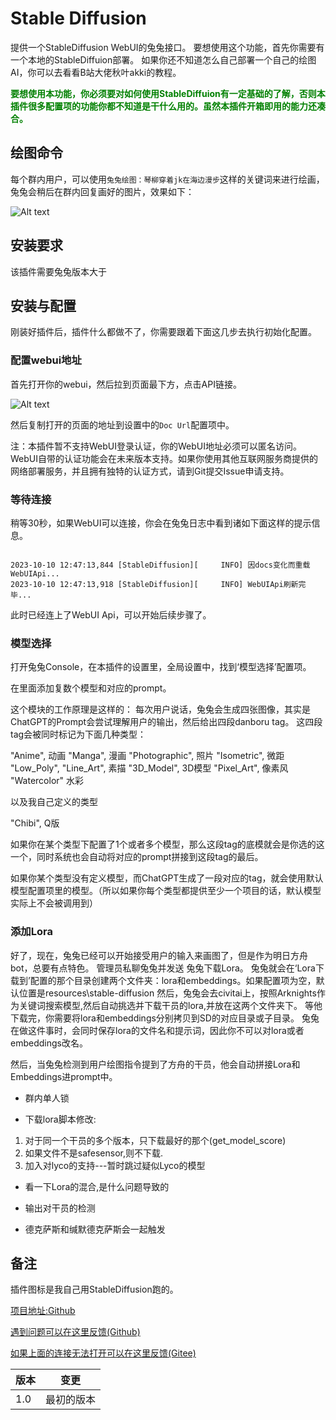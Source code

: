 # Stable Diffusion

提供一个StableDiffusion WebUI的兔兔接口。
要想使用这个功能，首先你需要有一个本地的StableDiffuion部署。
如果你还不知道怎么自己部署一个自己的绘图AI，你可以去看看B站大佬秋叶akki的教程。

**<span style="color:green;">要想使用本功能，你必须要对如何使用StableDiffuion有一定基础的了解，否则本插件很多配置项的功能你都不知道是干什么用的。虽然本插件开箱即用的能力还凑合。</span>**

## 绘图命令

每个群内用户，可以使用`兔兔绘图：琴柳穿着jk在海边漫步`这样的关键词来进行绘画，兔兔会稍后在群内回复画好的图片，效果如下：

![Alt text](document_image/image.png)

## 安装要求

该插件需要兔兔版本大于

## 安装与配置

刚装好插件后，插件什么都做不了，你需要跟着下面这几步去执行初始化配置。

### 配置webui地址

首先打开你的webui，然后拉到页面最下方，点击API链接。

![Alt text](image.png)

然后复制打开的页面的地址到设置中的`Doc Url`配置项中。

注：本插件暂不支持WebUI登录认证，你的WebUI地址必须可以匿名访问。
WebUI自带的认证功能会在未来版本支持。如果你使用其他互联网服务商提供的网络部署服务，并且拥有独特的认证方式，请到Git提交Issue申请支持。

### 等待连接

稍等30秒，如果WebUI可以连接，你会在兔兔日志中看到诸如下面这样的提示信息。

```log

2023-10-10 12:47:13,844 [StableDiffusion][     INFO] 因docs变化而重载WebUIApi...
2023-10-10 12:47:13,918 [StableDiffusion][     INFO] WebUIApi刷新完毕...

```

此时已经连上了WebUI Api，可以开始后续步骤了。

### 模型选择

打开兔兔Console，在本插件的设置里，全局设置中，找到‘模型选择’配置项。

在里面添加复数个模型和对应的prompt。

这个模块的工作原理是这样的：
每次用户说话，兔兔会生成四张图像，其实是ChatGPT的Prompt会尝试理解用户的输出，然后给出四段danboru tag。
这四段tag会被同时标记为下面几种类型：

"Anime", 动画
"Manga", 漫画
"Photographic", 照片
"Isometric", 微距
"Low_Poly", 
"Line_Art", 素描
"3D_Model", 3D模型
"Pixel_Art", 像素风
"Watercolor" 水彩

以及我自己定义的类型

"Chibi", Q版

如果你在某个类型下配置了1个或者多个模型，那么这段tag的底模就会是你选的这一个，同时系统也会自动将对应的prompt拼接到这段tag的最后。

如果你某个类型没有定义模型，而ChatGPT生成了一段对应的tag，就会使用默认模型配置项里的模型。（所以如果你每个类型都提供至少一个项目的话，默认模型实际上不会被调用到）

### 添加Lora

好了，现在，兔兔已经可以开始接受用户的输入来画图了，但是作为明日方舟bot，总要有点特色。
管理员私聊兔兔并发送 兔兔下载Lora。
兔兔就会在‘Lora下载到’配置的那个目录创建两个文件夹：lora和embeddings。如果配置项为空，默认位置是resources\stable-diffusion
然后，兔兔会去civitai上，按照Arknights作为关键词搜索模型,然后自动挑选并下载干员的lora,并放在这两个文件夹下。
等他下载完，你需要将lora和embeddings分别拷贝到SD的对应目录或子目录。
兔兔在做这件事时，会同时保存lora的文件名和提示词，因此你不可以对lora或者embeddings改名。

然后，当兔兔检测到用户绘图指令提到了方舟的干员，他会自动拼接Lora和Embeddings进prompt中。

- 群内单人锁

- 下载lora脚本修改:
1. 对于同一个干员的多个版本，只下载最好的那个(get_model_score)
2. 如果文件不是safesensor,则不下载.
3. 加入对lyco的支持---暂时跳过疑似Lyco的模型

- 看一下Lora的混合,是什么问题导致的
- 输出对干员的检测

- 德克萨斯和缄默德克萨斯会一起触发

## 备注

插件图标是我自己用StableDiffusion跑的。

[项目地址:Github](https://github.com/hsyhhssyy/amiyabot-hsyhhssyy-stable-diffusion/)

[遇到问题可以在这里反馈(Github)](https://github.com/hsyhhssyy/amiyabot-hsyhhssyy-stable-diffusion/issues/new/)

[如果上面的连接无法打开可以在这里反馈(Gitee)](https://gitee.com/hsyhhssyy/amiyabot-plugin-bug-report/issues/new)


|  版本   | 变更  |
|  ----  | ----  |
| 1.0  | 最初的版本 |